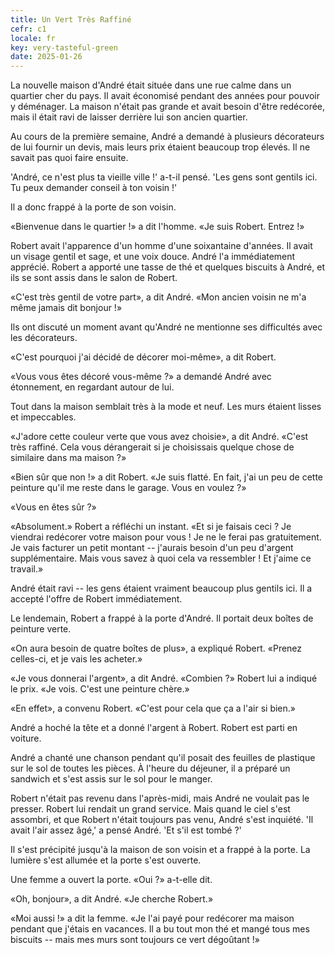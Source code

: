 ```yaml
---
title: Un Vert Très Raffiné
cefr: c1
locale: fr
key: very-tasteful-green
date: 2025-01-26
---
```


La nouvelle maison d'André était située dans une rue calme dans un quartier cher du pays. Il avait économisé pendant des années pour pouvoir y déménager. La maison n'était pas grande et avait besoin d'être redécorée, mais il était ravi de laisser derrière lui son ancien quartier.

Au cours de la première semaine, André a demandé à plusieurs décorateurs de lui fournir un devis, mais leurs prix étaient beaucoup trop élevés. Il ne savait pas quoi faire ensuite.

'André, ce n'est plus ta vieille ville !' a-t-il pensé. 'Les gens sont gentils ici. Tu peux demander conseil à ton voisin !'

Il a donc frappé à la porte de son voisin.

«Bienvenue dans le quartier !» a dit l'homme. «Je suis Robert. Entrez !»

Robert avait l'apparence d'un homme d'une soixantaine d'années. Il avait un visage gentil et sage, et une voix douce. André l'a immédiatement apprécié. Robert a apporté une tasse de thé et quelques biscuits à André, et ils se sont assis dans le salon de Robert.

«C'est très gentil de votre part», a dit André. «Mon ancien voisin ne m'a même jamais dit bonjour !»

Ils ont discuté un moment avant qu'André ne mentionne ses difficultés avec les décorateurs.

«C'est pourquoi j'ai décidé de décorer moi-même», a dit Robert.

«Vous vous êtes décoré vous-même ?» a demandé André avec étonnement, en regardant autour de lui.

Tout dans la maison semblait très à la mode et neuf. Les murs étaient lisses et impeccables.

«J'adore cette couleur verte que vous avez choisie», a dit André. «C'est très raffiné. Cela vous dérangerait si je choisissais quelque chose de similaire dans ma maison ?»

«Bien sûr que non !» a dit Robert. «Je suis flatté. En fait, j'ai un peu de cette peinture qu'il me reste dans le garage. Vous en voulez ?»

«Vous en êtes sûr ?»

«Absolument.» Robert a réfléchi un instant. «Et si je faisais ceci ? Je viendrai redécorer votre maison pour vous ! Je ne le ferai pas gratuitement. Je vais facturer un petit montant -- j'aurais besoin d'un peu d'argent supplémentaire. Mais vous savez à quoi cela va ressembler ! Et j'aime ce travail.»

André était ravi -- les gens étaient vraiment beaucoup plus gentils ici. Il a accepté l'offre de Robert immédiatement.

Le lendemain, Robert a frappé à la porte d'André. Il portait deux boîtes de peinture verte.

«On aura besoin de quatre boîtes de plus», a expliqué Robert. «Prenez celles-ci, et je vais les acheter.»

«Je vous donnerai l'argent», a dit André. «Combien ?» Robert lui a indiqué le prix. «Je vois. C'est une peinture chère.»

«En effet», a convenu Robert. «C'est pour cela que ça a l'air si bien.»

André a hoché la tête et a donné l'argent à Robert. Robert est parti en voiture.

André a chanté une chanson pendant qu'il posait des feuilles de plastique sur le sol de toutes les pièces. À l'heure du déjeuner, il a préparé un sandwich et s'est assis sur le sol pour le manger.

Robert n'était pas revenu dans l'après-midi, mais André ne voulait pas le presser. Robert lui rendait un grand service. Mais quand le ciel s'est assombri, et que Robert n'était toujours pas venu, André s'est inquiété. 'Il avait l'air assez âgé,' a pensé André. 'Et s'il est tombé ?'

Il s'est précipité jusqu'à la maison de son voisin et a frappé à la porte. La lumière s'est allumée et la porte s'est ouverte.

Une femme a ouvert la porte. «Oui ?» a-t-elle dit.

«Oh, bonjour», a dit André. «Je cherche Robert.»

«Moi aussi !» a dit la femme. «Je l'ai payé pour redécorer ma maison pendant que j'étais en vacances. Il a bu tout mon thé et mangé tous mes biscuits -- mais mes murs sont toujours ce vert dégoûtant !»